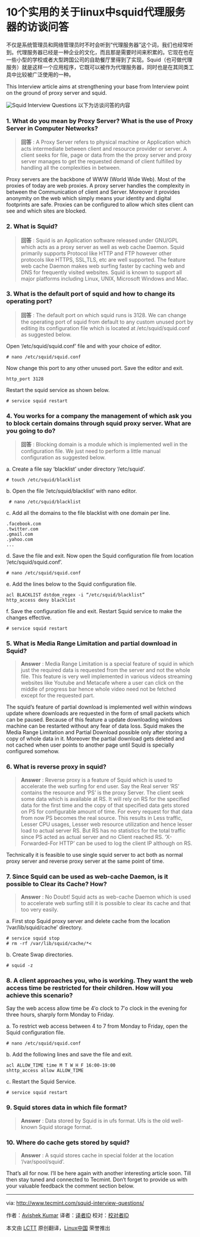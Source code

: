 10个实用的关于linux中squid代理服务器的访谈问答
================================================================================
不仅是系统管理员和网络管理员时不时会听到“代理服务器”这个词，我们也经常听到。代理服务器已经是一种企业的文化，而且那是需要时间来积累的。它现在也在一些小型的学校或者大型跨国公司的自助餐厅里得到了实现。Squid（也可做代理服务）就是这样一个应用程序，它既可以被作为代理服务器，同时也是在其同类工具中比较被广泛使用的一种。

This Interview article aims at strengthening your base from Interview point on the ground of proxy server and squid.

![Squid Interview Questions](http://www.tecmint.com/wp-content/uploads/2014/07/Squid-Interview-Questions.png)
以下为访谈问答的内容

### 1. What do you mean by Proxy Server? What is the use of Proxy Server in Computer Networks? ###

> **回答** : A Proxy Server refers to physical machine or Application which acts intermediate between client and resource provider or server. A client seeks for file, page or data from the the proxy server and proxy server manages to get the requested demand of client fulfilled by handling all the complexities in between.

Proxy servers are the backbone of WWW (World Wide Web). Most of the proxies of today are web proxies. A proxy server handles the complexity in between the Communication of client and Server. Moreover it provides anonymity on the web which simply means your identity and digital footprints are safe. Proxies can be configured to allow which sites client can see and which sites are blocked.

### 2. What is Squid? ###

> **回答** : Squid is an Application software released under GNU/GPL which acts as a proxy server as well as web cache Daemon. Squid primarily supports Protocol like HTTP and FTP however other protocols like HTTPS, SSL,TLS, etc are well supported. The feature web cache Daemon makes web surfing faster by caching web and DNS for frequently visited websites. Squid is known to support all major platforms including Linux, UNIX, Microsoft Windows and Mac.

### 3. What is the default port of squid and how to change its operating port? ###

> **回答** : The default port on which squid runs is 3128. We can change the operating port of squid from default to any custom unused port by editing its configuration file which is located at /etc/squid/squid.conf as suggested below.

Open ‘/etc/squid/squid.conf’ file and with your choice of editor.

    # nano /etc/squid/squid.conf

Now change this port to any other unused port. Save the editor and exit.

    http_port 3128

Restart the squid service as shown below.

    # service squid restart

### 4. You works for a company the management of which ask you to block certain domains through squid proxy server. What are you going to do? ###

> **回答** : Blocking domain is a module which is implemented well in the configuration file. We just need to perform a little manual configuration as suggested below.

a. Create a file say ‘blacklist’ under directory ‘/etc/squid’.

    # touch /etc/squid/blacklist

b. Open the file ‘/etc/squid/blacklist’ with nano editor.

     # nano /etc/squid/blacklist

c. Add all the domains to the file blacklist with one domain per line.

    .facebook.com
    .twitter.com
    .gmail.com
    .yahoo.com
    ...

d. Save the file and exit. Now open the Squid configuration file from location ‘/etc/squid/squid.conf’.

    # nano /etc/squid/squid.conf

e. Add the lines below to the Squid configuration file.

    acl BLACKLIST dstdom_regex -i “/etc/squid/blacklist”
    http_access deny blacklist

f. Save the configuration file and exit. Restart Squid service to make the changes effective.

    # service squid restart

### 5. What is Media Range Limitation and partial download in Squid? ###

> **Answer** : Media Range Limitation is a special feature of squid in which just the required data is requested from the server and not the whole file. This feature is very well implemented in various videos streaming websites like Youtube and Metacafe where a user can click on the middle of progress bar hence whole video need not be fetched except for the requested part.

The squid’s feature of partial download is implemented well within windows update where downloads are requested in the form of small packets which can be paused. Because of this feature a update downloading windows machine can be restarted without any fear of data loss. Squid makes the Media Range Limitation and Partial Download possible only after storing a copy of whole data in it. Moreover the partial download gets deleted and not cached when user points to another page until Squid is specially configured somehow.

### 6. What is reverse proxy in squid? ###

> **Answer** : Reverse proxy is a feature of Squid which is used to accelerate the web surfing for end user. Say the Real server ‘RS’ contains the resource and ‘PS’ is the proxy Server. The client seek some data which is available at RS. It will rely on RS for the specified data for the first time and the copy of that specified data gets stored on PS for configurable amount of time. For every request for that data from now PS becomes the real source. This results in Less traffic, Lesser CPU usages, Lesser web resource utilization and hence lesser load to actual server RS. But RS has no statistics for the total traffic since PS acted as actual server and no Client reached RS. ‘X-Forwarded-For HTTP’ can be used to log the client IP although on RS.

Technically it is feasible to use single squid server to act both as normal proxy server and reverse proxy server at the same point of time.

### 7. Since Squid can be used as web-cache Daemon, is it possible to Clear its Cache? How? ###

> **Answer** : No Doubt! Squid acts as web-cache Daemon which is used to accelerate web surfing still it is possible to clear its cache and that too very easily.

a. First stop Squid proxy server and delete cache from the location ‘/var/lib/squid/cache’ directory.

    # service squid stop
    # rm -rf /var/lib/squid/cache/*<

b. Create Swap directories.

    # squid -z

### 8. A client approaches you, who is working. They want the web access time be restricted for their children. How will you achieve this scenario? ###

Say the web access allow time be 4′o clock to 7′o clock in the evening for three hours, sharply form Monday to Friday.

a. To restrict web access between 4 to 7 from Monday to Friday, open the Squid configuration file.

    # nano /etc/squid/squid.conf

b. Add the following lines and save the file and exit.

    acl ALLOW_TIME time M T W H F 16:00-19:00
    shttp_access allow ALLOW_TIME

c. Restart the Squid Service.

    # service squid restart

### 9. Squid stores data in which file format? ###

> **Answer** : Data stored by Squid is in ufs format. Ufs is the old well-known Squid storage format.

### 10. Where do cache gets stored by squid? ###

> **Answer** : A squid stores cache in special folder at the location ‘/var/spool/squid’.

That’s all for now. I’ll be here again with another interesting article soon. Till then stay tuned and connected to Tecmint. Don’t forget to provide us with your valuable feedback the comment section below.

--------------------------------------------------------------------------------

via: http://www.tecmint.com/squid-interview-questions/

作者：[Avishek Kumar][a]
译者：[译者ID](https://github.com/译者ID)
校对：[校对者ID](https://github.com/校对者ID)

本文由 [LCTT](https://github.com/LCTT/TranslateProject) 原创翻译，[Linux中国](http://linux.cn/) 荣誉推出

[a]:http://www.tecmint.com/author/avishek/
